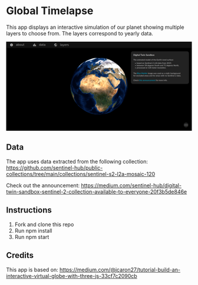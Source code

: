# Global Timelapse

This app displays an interactive simulation of our planet showing multiple layers to choose from. The layers correspond to yearly data.

![img](figs/image.png)

## Data

The app uses data extracted from the following collection: https://github.com/sentinel-hub/public-collections/tree/main/collections/sentinel-s2-l2a-mosaic-120

Check out the announcement: https://medium.com/sentinel-hub/digital-twin-sandbox-sentinel-2-collection-available-to-everyone-20f3b5de846e

## Instructions

1. Fork and clone this repo
2. Run npm install
3. Run npm start

## Credits
This app is based on: https://medium.com/@jcaron27/tutorial-build-an-interactive-virtual-globe-with-three-js-33cf7c2090cb
